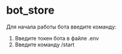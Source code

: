 # bot_store
Для начала работы бота введите команду:
1) Введите токен бота в файле .env
2) Введите команду /start
